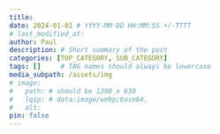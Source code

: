 ```yaml
---
title: 
date: 2024-01-01 # YYYY-MM-DD HH:MM:SS +/-TTTT
# last_modified_at:
author: Paul
description: # Short summary of the post
categories: [TOP_CATEGORY, SUB_CATEGORY]
tags: []     # TAG names should always be lowercase
media_subpath: /assets/img
# image:
#   path: # should be 1200 x 630
#   lqip: # data:image/webp;base64,
#   alt: 
pin: false
---
```





